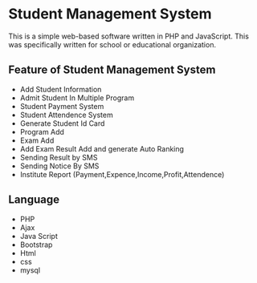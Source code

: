 # Student Management System

This is a simple web-based software written in PHP and JavaScript. This was specifically written for school or educational organization. 

Feature of Student Management System
-----------------------------
- Add Student Information
- Admit Student In Multiple Program
- Student Payment System
- Student Attendence System
- Generate Student Id Card
- Program Add
- Exam Add
- Add Exam Result Add and generate Auto Ranking
- Sending Result by SMS
- Sending Notice By SMS
- Institute Report (Payment,Expence,Income,Profit,Attendence)

Language
-----------------------
- PHP
- Ajax
- Java Script
- Bootstrap
- Html
- css
- mysql



